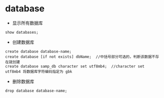 
# database


- 显示所有数据库
```
show databases;
```

- 创建数据库
```
create database database-name;
create database [if not exists] dbName;  //中括号部分可选的，判断该数据不存在就创建
create database samp_db character set utf8mb4;  //character set utf8mb4 将数据库字符编码指定为 gbk
```

- 删除数据库
```
drop database database-name;
```








